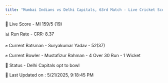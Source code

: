 ```yaml
---
title: "Mumbai Indians vs Delhi Capitals, 63rd Match - Live Cricket Score"
---
```


🔴 Live Score - MI 159/5 (19)  

📊 Run Rate - CRR: 8.37  

✊ Current Batsman - Suryakumar Yadav - 52(37)  

✊ Current Bowler - Mustafizur Rahman - 4 Over 30 Run - 1 Wicket  

📑 Status - Delhi Capitals opt to bowl

📝 Last Updated on : 5/21/2025, 9:18:45 PM  

